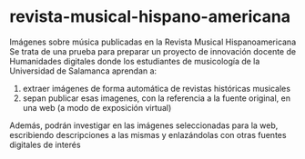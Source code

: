 # revista-musical-hispano-americana
Imágenes sobre música publicadas en la Revista Musical Hispanoamericana
Se trata de una prueba para preparar un proyecto de innovación docente de Humanidades digitales donde los estudiantes de musicología de la Universidad de Salamanca aprendan a:

1. extraer imágenes de forma automática de revistas históricas musicales
2. sepan publicar esas imagenes, con la referencia a la fuente original, en una web (a modo de exposición virtual)

Además, podrán investigar en las imágenes seleccionadas para la web, escribiendo descripciones a las mismas y enlazándolas con otras fuentes digitales de interés 

